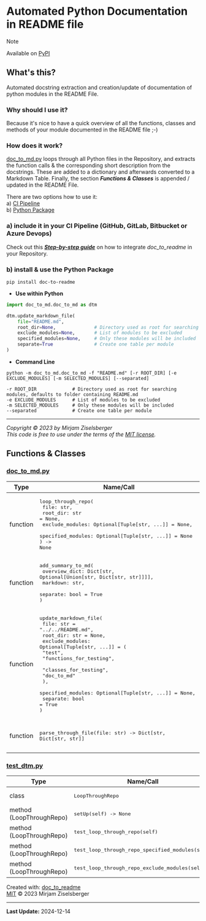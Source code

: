 # Automated Python Documentation in README file

> [!NOTE]
> Available on [PyPI](https://pypi.org/project/doc-to-readme)

## What's this?

Automated docstring extraction and creation/update of documentation of python modules in the README File.

### Why should I use it?

Because it's nice to have a quick overview of all the functions, classes and methods of your module documented in the README file ;-)

### How does it work?

[doc_to_md.py](src/doc_to_md/doc_to_md.py) loops through all Python files in the Repository, and extracts the function calls & the corresponding short description from the docstrings. These are added to a dictionary and afterwards converted to a Markdown Table. Finally, the section **_Functions & Classes_** is appended / updated in the README File.

There are two options how to use it:  
a) [CI Pipeline](#a-add-to-pipeline-github-gitlab-bitbucket-or-azure-devops)  
b) [Python Package](#b-install--use-the-python-package)   

### a) include it in your CI Pipeline (GitHub, GitLab, Bitbucket or Azure Devops)
Check out this [**_Step-by-step guide_**](https://github.com/ziselsberger/use_doc_to_readme) on how to integrate _doc_to_readme_ in your Repository.

### b) install & use the Python Package

```shell
pip install doc-to-readme
```

- **Use within Python** 
```python
import doc_to_md.doc_to_md as dtm

dtm.update_markdown_file(
    file="README.md",
    root_dir=None,              # Directory used as root for searching modules, defaults to folder containing README.md
    exclude_modules=None,       # List of modules to be excluded
    specified_modules=None,     # Only these modules will be included
    separate=True               # Create one table per module
)
```

- **Command Line**
```shell
python -m doc_to_md.doc_to_md -f "README.md" [-r ROOT_DIR] [-e EXCLUDE_MODULES] [-m SELECTED_MODULES] [--separated]

-r ROOT_DIR             # Directory used as root for searching modules, defaults to folder containing README.md
-e EXCLUDE_MODULES      # List of modules to be excluded
-m SELECTED_MODULES     # Only these modules will be included
--separated             # Create one table per module
```

---

_Copyright &copy; 2023 by Mirjam Ziselsberger_  
_This code is free to use under the terms of the [MIT license](/LICENSE)._

## Functions & Classes  

### [doc_to_md.py](./src/doc_to_md/doc_to_md.py)

| Type | Name/Call | Description |
| --- | --- | --- |
| function  | <pre lang='py'>loop_through_repo(<br>  file: str, <br>  root_dir: str = None, <br>  exclude_modules: Optional[Tuple[str, ...]] = None, <br>  specified_modules: Optional[Tuple[str, ...]] = None<br>) -> None</pre> | Collect documentation from functions & classes. |
| function  | <pre lang='py'>add_summary_to_md(<br>  overview_dict: Dict[str, Optional[Union[str, Dict[str, str]]]], <br>  markdown: str, <br>  separate: bool = True<br>)</pre> | Add Table with all Functions & Classes to Markdown file. |
| function  | <pre lang='py'>update_markdown_file(<br>  file: str = "../../README.md", <br>  root_dir: str = None, <br>  exclude_modules: Optional[Tuple[str, ...]] = (<br>    "test", <br>    "functions_for_testing", <br>    "classes_for_testing", <br>    "doc_to_md"<br>  ), <br>  specified_modules: Optional[Tuple[str, ...]] = None, <br>  separate: bool = True<br>)</pre> | Add/update 'Functions & Classes' Section in Markdown file. |
| function  | <pre lang='py'>parse_through_file(file: str) -> Dict[str, Dict[str, str]]</pre> | Parse through file, return dict with classes and functions. |

### [test_dtm.py](./tests/test_dtm.py)

| Type | Name/Call | Description |
| --- | --- | --- |
| class  | <pre lang='py'>LoopThroughRepo</pre> | None |
| method (LoopThroughRepo) | <pre lang='py'>setUp(self) -> None</pre> | None |
| method (LoopThroughRepo) | <pre lang='py'>test_loop_through_repo(self)</pre> | None |
| method (LoopThroughRepo) | <pre lang='py'>test_loop_through_repo_specified_modules(self)</pre> | None |
| method (LoopThroughRepo) | <pre lang='py'>test_loop_through_repo_exclude_modules(self)</pre> | None |

Created with: [doc_to_readme](https://github.com/ziselsberger/doc_to_readme)  
[MIT](https://github.com/ziselsberger/doc_to_readme/blob/main/LICENSE) &copy; 2023 Mirjam Ziselsberger

---
**Last Update:** 2024-12-14